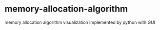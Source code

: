 # memory-allocation-algorithm
memory allocation algorithm visualization implemented by python with GUI
